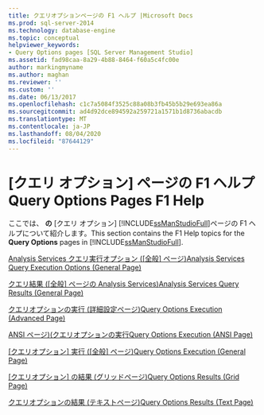 ```yaml
---
title: クエリオプションページの F1 ヘルプ |Microsoft Docs
ms.prod: sql-server-2014
ms.technology: database-engine
ms.topic: conceptual
helpviewer_keywords:
- Query Options pages [SQL Server Management Studio]
ms.assetid: fad98caa-8a29-4b88-8464-f60a5c4fc00e
author: markingmyname
ms.author: maghan
ms.reviewer: ''
ms.custom: ''
ms.date: 06/13/2017
ms.openlocfilehash: c1c7a5084f3525c88a08b3fb45b5b29e693ea86a
ms.sourcegitcommit: ad4d92dce894592a259721a1571b1d8736abacdb
ms.translationtype: MT
ms.contentlocale: ja-JP
ms.lasthandoff: 08/04/2020
ms.locfileid: "87644129"
---
```

# <a name="query-options-pages-f1-help"></a><span data-ttu-id="165de-102">[クエリ オプション] ページの F1 ヘルプ</span><span class="sxs-lookup"><span data-stu-id="165de-102">Query Options Pages F1 Help</span></span>

<span data-ttu-id="165de-103">ここでは、 **の** [クエリ オプション] [!INCLUDE[ssManStudioFull](../includes/ssmanstudiofull-md.md)]ページの F1 ヘルプについて紹介します。</span><span class="sxs-lookup"><span data-stu-id="165de-103">This section contains the F1 Help topics for the **Query Options** pages in [!INCLUDE[ssManStudioFull](../includes/ssmanstudiofull-md.md)].</span></span>

<span data-ttu-id="165de-104">[Analysis Services クエリ実行オプション &#40;[全般] ページ&#41;](analysis-services-query-execution-options-general-page.md)</span><span class="sxs-lookup"><span data-stu-id="165de-104">[Analysis Services Query Execution Options &#40;General Page&#41;](analysis-services-query-execution-options-general-page.md)</span></span>

<span data-ttu-id="165de-105">[クエリ結果 &#40;[全般] ページの Analysis Services&#41;](../../2014/database-engine/analysis-services-query-results-general-page.md)</span><span class="sxs-lookup"><span data-stu-id="165de-105">[Analysis Services Query Results &#40;General Page&#41;](../../2014/database-engine/analysis-services-query-results-general-page.md)</span></span>

[<span data-ttu-id="165de-106">クエリオプションの実行 &#40;詳細設定ページ&#41;</span><span class="sxs-lookup"><span data-stu-id="165de-106">Query Options Execution &#40;Advanced Page&#41;</span></span>](../../2014/database-engine/query-options-execution-advanced-page.md)

[<span data-ttu-id="165de-107">ANSI ページ&#41;&#40;クエリオプションの実行</span><span class="sxs-lookup"><span data-stu-id="165de-107">Query Options Execution &#40;ANSI Page&#41;</span></span>](../../2014/database-engine/query-options-execution-ansi-page.md)

<span data-ttu-id="165de-108">[[クエリオプション] 実行 &#40;[全般] ページ&#41;](../../2014/database-engine/query-options-execution-general-page.md)</span><span class="sxs-lookup"><span data-stu-id="165de-108">[Query Options Execution &#40;General Page&#41;](../../2014/database-engine/query-options-execution-general-page.md)</span></span>
  
<span data-ttu-id="165de-109">[[クエリオプション] の結果 &#40;グリッドページ&#41;](../../2014/database-engine/query-options-results-grid-page.md)</span><span class="sxs-lookup"><span data-stu-id="165de-109">[Query Options Results &#40;Grid Page&#41;](../../2014/database-engine/query-options-results-grid-page.md)</span></span>

[<span data-ttu-id="165de-110">クエリオプションの結果 &#40;テキストページ&#41;</span><span class="sxs-lookup"><span data-stu-id="165de-110">Query Options Results &#40;Text Page&#41;</span></span>](../../2014/database-engine/query-options-results-text-page.md)